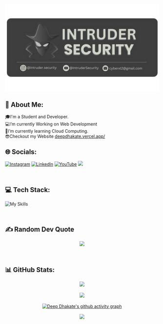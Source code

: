 <div align="center">
  <img src="./Banner.png" alt="hello"/>
</div> 


## 💫 About Me:

🎓I'm a Student and Developer.<br>
💻I’m currently Working on Web Development<br>
🚀I’m currently learning Cloud Computing.<br>
😎Checkout my Website [deepdhakate.vercel.app/](https://deepdhakate.vercel.app/)
<br>

## 🌐 Socials:
[![Instagram](https://img.shields.io/badge/Instagram-%23E4405F.svg?logo=Instagram&logoColor=white)](https://instagram.com/deep__dhakate) [![LinkedIn](https://img.shields.io/badge/LinkedIn-%230077B5.svg?logo=linkedin&logoColor=white)](https://linkedin.com/in/deep-dhakate-6ba5b7214) [![YouTube](https://img.shields.io/badge/YouTube-%23FF0000.svg?logo=YouTube&logoColor=white)](https://youtube.com/@InTruderSecurity) [![](https://visitcount.itsvg.in/api?id=InTruder-Sec&icon=2&color=6)](https://visitcount.itsvg.in)

<br>

## 💻 Tech Stack:
![My Skills](https://skillicons.dev/icons?i=html,css,bootstrap,jquery,materialui,tailwind,ts,figma,babel,vite,nodejs,express,php,mongodb,mysql,next,aws,gcp,azure,heroku,netlify,firebase,git,bash,powershell,appwrite,postman,cpp,java,python,linux&perline=15)


<br>

## ✍️ Random Dev Quote

<div align="center">

![](https://quotes-github-readme.vercel.app/api?type=vetical&theme=tokyonight)

</div>
<br>

## 📊 GitHub Stats:

<div align="center">

![](https://github-readme-stats.vercel.app/api?username=InTruder-Sec&theme=midnight-purple&hide_border=false&include_all_commits=true&count_private=false)<br/><br>
![](https://github-readme-streak-stats.herokuapp.com/?user=InTruder-Sec&theme=midnight-purple&hide_border=false)<br/><br>
[![Deep Dhakate's github activity graph](https://github-readme-activity-graph.vercel.app/graph?username=InTruder-Sec&bg_color=000000&color=9745f5&line=9745f5&point=8318b6&area=true&hide_border=true)](https://github-readme-activity-graph.vercel.app)<br><br>
![](https://github-readme-stats.vercel.app/api/top-langs/?username=InTruder-Sec&theme=midnight-purple&hide_border=false&include_all_commits=true&count_private=false&layout=compact)

</div>










